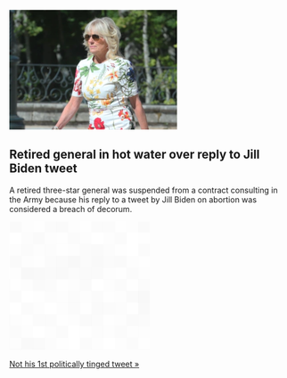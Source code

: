 
![Retired general in hot water over reply to Jill Biden tweet](./20220710175859.png)
## Retired general in hot water over reply to Jill Biden tweet

A retired three-star general was suspended from a contract consulting in the Army because his reply to a tweet by Jill Biden on abortion was considered a breach of decorum.

![pic](../square_bg.png)

[Not his 1st politically tinged tweet »](https://www.yahoo.com/news/retired-three-star-general-suspended-122943671.html)
